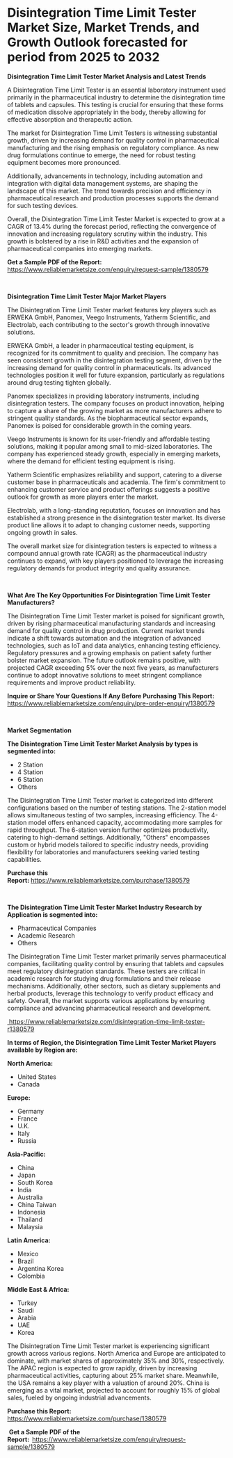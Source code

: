 <p><h1>Disintegration Time Limit Tester Market Size, Market Trends, and Growth Outlook forecasted for period from 2025 to 2032</h1></p><p><strong>Disintegration Time Limit Tester Market Analysis and Latest Trends</strong></p>
<p><p>A Disintegration Time Limit Tester is an essential laboratory instrument used primarily in the pharmaceutical industry to determine the disintegration time of tablets and capsules. This testing is crucial for ensuring that these forms of medication dissolve appropriately in the body, thereby allowing for effective absorption and therapeutic action. </p><p>The market for Disintegration Time Limit Testers is witnessing substantial growth, driven by increasing demand for quality control in pharmaceutical manufacturing and the rising emphasis on regulatory compliance. As new drug formulations continue to emerge, the need for robust testing equipment becomes more pronounced. </p><p>Additionally, advancements in technology, including automation and integration with digital data management systems, are shaping the landscape of this market. The trend towards precision and efficiency in pharmaceutical research and production processes supports the demand for such testing devices. </p><p>Overall, the Disintegration Time Limit Tester Market is expected to grow at a CAGR of 13.4% during the forecast period, reflecting the convergence of innovation and increasing regulatory scrutiny within the industry. This growth is bolstered by a rise in R&D activities and the expansion of pharmaceutical companies into emerging markets.</p></p>
<p><strong>Get a Sample PDF of the Report:&nbsp;</strong> <a href="https://www.reliablemarketsize.com/enquiry/request-sample/1380579?utm_campaign=2482&utm_medium=2&utm_source=Github&utm_content=ia&utm_term=14042025&utm_id=disintegration-time-limit-tester">https://www.reliablemarketsize.com/enquiry/request-sample/1380579</a></p>
<p>&nbsp;</p>
<p><strong>Disintegration Time Limit Tester Major Market Players</strong></p>
<p><p>The Disintegration Time Limit Tester market features key players such as ERWEKA GmbH, Panomex, Veego Instruments, Yatherm Scientific, and Electrolab, each contributing to the sector's growth through innovative solutions.</p><p>ERWEKA GmbH, a leader in pharmaceutical testing equipment, is recognized for its commitment to quality and precision. The company has seen consistent growth in the disintegration testing segment, driven by the increasing demand for quality control in pharmaceuticals. Its advanced technologies position it well for future expansion, particularly as regulations around drug testing tighten globally.</p><p>Panomex specializes in providing laboratory instruments, including disintegration testers. The company focuses on product innovation, helping to capture a share of the growing market as more manufacturers adhere to stringent quality standards. As the biopharmaceutical sector expands, Panomex is poised for considerable growth in the coming years.</p><p>Veego Instruments is known for its user-friendly and affordable testing solutions, making it popular among small to mid-sized laboratories. The company has experienced steady growth, especially in emerging markets, where the demand for efficient testing equipment is rising.</p><p>Yatherm Scientific emphasizes reliability and support, catering to a diverse customer base in pharmaceuticals and academia. The firm's commitment to enhancing customer service and product offerings suggests a positive outlook for growth as more players enter the market.</p><p>Electrolab, with a long-standing reputation, focuses on innovation and has established a strong presence in the disintegration tester market. Its diverse product line allows it to adapt to changing customer needs, supporting ongoing growth in sales.</p><p>The overall market size for disintegration testers is expected to witness a compound annual growth rate (CAGR) as the pharmaceutical industry continues to expand, with key players positioned to leverage the increasing regulatory demands for product integrity and quality assurance.</p></p>
<p>&nbsp;</p>
<p><strong>What Are The Key Opportunities For Disintegration Time Limit Tester Manufacturers?</strong></p>
<p><p>The Disintegration Time Limit Tester market is poised for significant growth, driven by rising pharmaceutical manufacturing standards and increasing demand for quality control in drug production. Current market trends indicate a shift towards automation and the integration of advanced technologies, such as IoT and data analytics, enhancing testing efficiency. Regulatory pressures and a growing emphasis on patient safety further bolster market expansion. The future outlook remains positive, with projected CAGR exceeding 5% over the next five years, as manufacturers continue to adopt innovative solutions to meet stringent compliance requirements and improve product reliability.</p></p>
<p><strong>Inquire or Share Your Questions If Any Before Purchasing This Report:</strong> <a href="https://www.reliablemarketsize.com/enquiry/pre-order-enquiry/1380579?utm_campaign=2482&utm_medium=2&utm_source=Github&utm_content=ia&utm_term=14042025&utm_id=disintegration-time-limit-tester">https://www.reliablemarketsize.com/enquiry/pre-order-enquiry/1380579</a></p>
<p>&nbsp;</p>
<p><strong>Market Segmentation</strong></p>
<p><strong>The Disintegration Time Limit Tester Market Analysis by types is segmented into:</strong></p>
<p><ul><li>2 Station</li><li>4 Station</li><li>6 Station</li><li>Others</li></ul></p>
<p><p>The Disintegration Time Limit Tester market is categorized into different configurations based on the number of testing stations. The 2-station model allows simultaneous testing of two samples, increasing efficiency. The 4-station model offers enhanced capacity, accommodating more samples for rapid throughput. The 6-station version further optimizes productivity, catering to high-demand settings. Additionally, "Others" encompasses custom or hybrid models tailored to specific industry needs, providing flexibility for laboratories and manufacturers seeking varied testing capabilities.</p></p>
<p><strong>Purchase this Report:&nbsp;</strong><a href="https://www.reliablemarketsize.com/purchase/1380579?utm_campaign=2482&utm_medium=2&utm_source=Github&utm_content=ia&utm_term=14042025&utm_id=disintegration-time-limit-tester">https://www.reliablemarketsize.com/purchase/1380579</a></p>
<p>&nbsp;</p>
<p><strong>The Disintegration Time Limit Tester Market Industry Research by Application is segmented into:</strong></p>
<p><ul><li>Pharmaceutical Companies</li><li>Academic Research</li><li>Others</li></ul></p>
<p><p>The Disintegration Time Limit Tester market primarily serves pharmaceutical companies, facilitating quality control by ensuring that tablets and capsules meet regulatory disintegration standards. These testers are critical in academic research for studying drug formulations and their release mechanisms. Additionally, other sectors, such as dietary supplements and herbal products, leverage this technology to verify product efficacy and safety. Overall, the market supports various applications by ensuring compliance and advancing pharmaceutical research and development.</p></p>
<p><a href="https://www.reliablemarketsize.com/disintegration-time-limit-tester-r1380579?utm_campaign=2482&utm_medium=2&utm_source=Github&utm_content=ia&utm_term=14042025&utm_id=disintegration-time-limit-tester">&nbsp;https://www.reliablemarketsize.com/disintegration-time-limit-tester-r1380579</a></p>
<p><strong>In terms of Region, the Disintegration Time Limit Tester Market Players available by Region are:</strong></p>
<p>
    <p> <strong> North America: </strong>
        <ul>
            <li>United States</li>
            <li>Canada</li>
        </ul>
        </p> 
    <p> <strong> Europe: </strong>
        <ul>
            <li>Germany</li>
            <li>France</li>
            <li>U.K.</li>
            <li>Italy</li>
            <li>Russia</li>
        </ul>
        </p> 
    <p> <strong> Asia-Pacific: </strong>
        <ul>
            <li>China</li>
            <li>Japan</li>
            <li>South Korea</li>
            <li>India</li>
            <li>Australia</li>
            <li>China Taiwan</li>
            <li>Indonesia</li>
            <li>Thailand</li>
            <li>Malaysia</li>
        </ul>
        </p> 
    <p> <strong> Latin America: </strong>
        <ul>
            <li>Mexico</li>
            <li>Brazil</li>
            <li>Argentina Korea</li>
            <li>Colombia</li>
        </ul>
        </p> 
    <p> <strong> Middle East & Africa: </strong>
        <ul>
            <li>Turkey</li>
            <li>Saudi</li>
            <li>Arabia</li>
            <li>UAE</li>
            <li>Korea</li>
        </ul>
    </p>
    </p>
<p><p>The Disintegration Time Limit Tester market is experiencing significant growth across various regions. North America and Europe are anticipated to dominate, with market shares of approximately 35% and 30%, respectively. The APAC region is expected to grow rapidly, driven by increasing pharmaceutical activities, capturing about 25% market share. Meanwhile, the USA remains a key player with a valuation of around 20%. China is emerging as a vital market, projected to account for roughly 15% of global sales, fueled by ongoing industrial advancements.</p></p>
<p><strong>Purchase this Report: </strong><a href="https://www.reliablemarketsize.com/purchase/1380579?utm_campaign=2482&utm_medium=2&utm_source=Github&utm_content=ia&utm_term=14042025&utm_id=disintegration-time-limit-tester">https://www.reliablemarketsize.com/purchase/1380579</a></p>
<p>&nbsp;<strong>Get a Sample PDF of the Report:&nbsp;&nbsp;</strong><a href="https://www.reliablemarketsize.com/enquiry/request-sample/1380579?utm_campaign=2482&utm_medium=2&utm_source=Github&utm_content=ia&utm_term=14042025&utm_id=disintegration-time-limit-tester">https://www.reliablemarketsize.com/enquiry/request-sample/1380579</a></p>
<p><strong></strong></p>
<p><p></p><p></p><p></p></p>